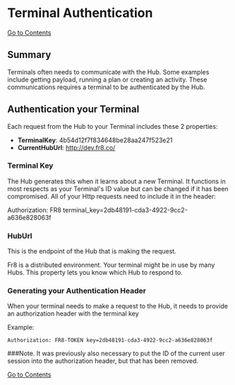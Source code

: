 # Terminal Authentication

[Go to Contents](/Docs/Home.md)

## Summary

Terminals often needs to communicate with the Hub. Some examples include getting payload, running a plan or creating an activity. These communications requires a terminal to be authenticated by the Hub.

## Authentication your Terminal

Each request from the Hub to your Terminal includes these 2 properties:

* **TerminalKey**: 4b54d12f7f834648be28aa247f523e21
* **CurrentHubUrl**: http://dev.fr8.co/

### Terminal Key

The Hub generates this when it learns about a new Terminal. It functions in most respects as your Terminal's ID value but can be changed if it has been compromised.  All of your Http requests need to include it in the header: 

Authorization: FR8 terminal_key=2db48191-cda3-4922-9cc2-a636e828063f

### HubUrl

This is the endpoint of the Hub that is making the request. 

Fr8 is a distributed environment. Your terminal might be in use by many Hubs. This property lets you know which Hub to respond to.



### Generating your Authentication Header

When your terminal needs to make a request to the Hub, it needs to provide an authorization header with the terminal key

Example:

	Authorization: FR8-TOKEN key=2db48191-cda3-4922-9cc2-a636e828063f


###Note. It was previously also necessary to put the ID of the current user session into the authorization header, but that has been removed. 

[Go to Contents](/Docs/Home.md)

